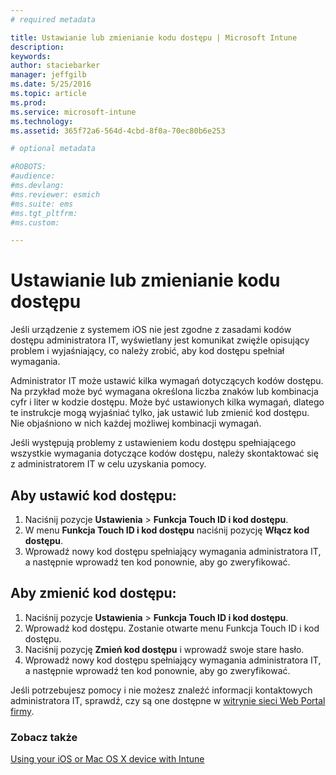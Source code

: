 ```yaml
---
# required metadata

title: Ustawianie lub zmienianie kodu dostępu | Microsoft Intune
description:
keywords:
author: staciebarker
manager: jeffgilb
ms.date: 5/25/2016
ms.topic: article
ms.prod:
ms.service: microsoft-intune
ms.technology:
ms.assetid: 365f72a6-564d-4cbd-8f0a-70ec80b6e253

# optional metadata

#ROBOTS:
#audience:
#ms.devlang:
#ms.reviewer: esmich
#ms.suite: ems
#ms.tgt_pltfrm:
#ms.custom:

---
```


# Ustawianie lub zmienianie kodu dostępu

Jeśli urządzenie z systemem iOS nie jest zgodne z zasadami kodów dostępu administratora IT, wyświetlany jest komunikat zwięźle opisujący problem i wyjaśniający, co należy zrobić, aby kod dostępu spełniał wymagania.

Administrator IT może ustawić kilka wymagań dotyczących kodów dostępu. Na przykład może być wymagana określona liczba znaków lub kombinacja cyfr i liter w kodzie dostępu. Może być ustawionych kilka wymagań, dlatego te instrukcje mogą wyjaśniać tylko, jak ustawić lub zmienić kod dostępu. Nie objaśniono w nich każdej możliwej kombinacji wymagań. 

Jeśli występują problemy z ustawieniem kodu dostępu spełniającego wszystkie wymagania dotyczące kodów dostępu, należy skontaktować się z administratorem IT w celu uzyskania pomocy.

## Aby ustawić kod dostępu:

1. Naciśnij pozycje **Ustawienia** > **Funkcja Touch ID i kod dostępu**.
2. W menu **Funkcja Touch ID i kod dostępu** naciśnij pozycję **Włącz kod dostępu**.
3. Wprowadź nowy kod dostępu spełniający wymagania administratora IT, a następnie wprowadź ten kod ponownie, aby go zweryfikować.

## Aby zmienić kod dostępu:

1. Naciśnij pozycje **Ustawienia** > **Funkcja Touch ID i kod dostępu**.
2. Wprowadź kod dostępu. Zostanie otwarte menu Funkcja Touch ID i kod dostępu.
2. Naciśnij pozycję **Zmień kod dostępu** i wprowadź swoje stare hasło.
3. Wprowadź nowy kod dostępu spełniający wymagania administratora IT, a następnie wprowadź ten kod ponownie, aby go zweryfikować.

Jeśli potrzebujesz pomocy i nie możesz znaleźć informacji kontaktowych administratora IT, sprawdź, czy są one dostępne w [witrynie sieci Web Portal firmy](http://portal.manage.microsoft.com).

### Zobacz także
[Using your iOS or Mac OS X device with Intune](using-your-ios-or-mac-os-x-device-with-intune.md)

<!--HONumber=Jun16_HO1-->


